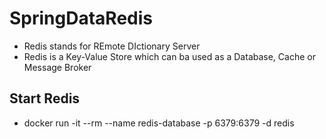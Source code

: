 # SpringDataRedis

* Redis stands for REmote DIctionary Server
* Redis is a Key-Value Store which can ba used as a Database, Cache or Message Broker

## Start Redis
* docker run -it --rm --name redis-database -p 6379:6379 -d redis